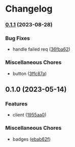 # Changelog

### [0.1.1](https://www.github.com/brokeyourbike/polaris-bank-api-client-php/compare/v0.1.0...v0.1.1) (2023-08-28)


### Bug Fixes

* handle failed req ([36fba62](https://www.github.com/brokeyourbike/polaris-bank-api-client-php/commit/36fba6245c1b00d5ecd672de97663023870281a4))


### Miscellaneous Chores

* button ([3ffc87a](https://www.github.com/brokeyourbike/polaris-bank-api-client-php/commit/3ffc87a41a322343809691734dc235b92a4e849d))

## 0.1.0 (2023-05-14)


### Features

* client ([1955aa0](https://www.github.com/brokeyourbike/polaris-bank-api-client-php/commit/1955aa044cdfdff603f661560d1b5dc806ca64e9))


### Miscellaneous Chores

* badges ([ebab62f](https://www.github.com/brokeyourbike/polaris-bank-api-client-php/commit/ebab62fa3529fbd98e72e0dfa43bae45582fb517))
